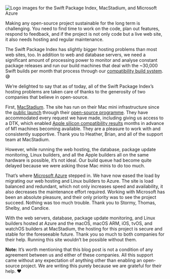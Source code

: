 
![Logo images for the Swift Package Index, MacStadium, and Microsoft Azure](/images/blog/hosted-by-macstadium-and-microsoft-azure.png)

Making any open-source project sustainable for the long term is challenging. You need to find time to work on the code, plan out features, respond to feedback, and if the project is not only code but a live web site, it also needs hosting and regular maintenance.

The Swift Package Index has slightly bigger hosting problems than most web sites, too. In addition to web and database servers, we need a significant amount of processing power to monitor and analyse constant package releases and run our build machines that deal with the ~30,000 Swift builds per month that process through our [compatibility build system](https://blog.swiftpackageindex.com/posts/launching-language-and-platform-package-compatibility/). 😅

We’re delighted to say that as of today, all of the Swift Package Index’s hosting problems are taken care of thanks to the generosity of two companies that believe in open-source.

First, [MacStadium](https://macstadium.com). The site has run on their Mac mini infrastructure since the [public launch](https://twitter.com/daveverwer/status/1271447550936186882) through their [open-source programme](https://www.macstadium.com/opensource). They have accommodated every request we have made, including giving us access to a DTK, which enabled [Apple silicon compatibility results](https://blog.swiftpackageindex.com/posts/building-3238-packages-for-apple-silicon/) months in advance of M1 machines becoming available. They are a pleasure to work with and consistently supportive. Thank you to Heather, Brian, and all of the support team at MacStadium.

However, while running the web hosting, the database, package update monitoring, Linux builders, and all the Apple builders all on the same hardware is possible, it’s not ideal. Our build queue had become quite delayed because we were asking those Mac minis to do too much.

That’s where [Microsoft Azure](https://azure.microsoft.com) stepped in. We have now eased the load by migrating our web hosting and Linux builders to Azure. The site is load balanced and redundant, which not only increases speed and availability, it also decreases the maintenance effort required. Working with Microsoft has been an absolute pleasure, and their only priority was to see the project succeed. Nothing was too much trouble. Thank you to Stormy, Thomas, Shelby, and Candice.

With the web servers, database, package update monitoring, and Linux builders hosted at Azure and the macOS, macOS ARM, iOS, tvOS, and watchOS builders at MacStadium, the hosting for this project is secure and stable for the foreseeable future. Thank you so much to both companies for their help. Running this site wouldn’t be possible without them.

**Note:** It’s worth mentioning that this blog post is not a condition of any agreement between us and either of these companies. All this support came without any expectation of anything other than enabling an open-source project. We are writing this purely because we are grateful for their help. ❤️
